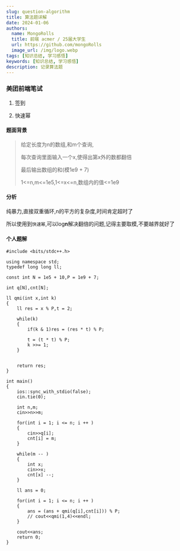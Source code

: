 ```yaml
---
slug: question-algorithm
title: 算法题详解
date: 2024-01-06
authors:
  name: MongoRolls
  title: 前端 acmer / 25届大学生
  url: https://github.com/mongoRolls
  image_url: /img/logo.webp
tags: [知识总结, 学习感悟]
keywords: [知识总结, 学习感悟]
description: 记录算法题
---
```


<!-- truncate -->



### 美团前端笔试

1. 签到

2. 快速幂

#### 题面背景

> 给定长度为n的数组,和m个查询,
>
> 每次查询里面输入一个x,使得出第x外的数都翻倍
>
> 最后输出数组的和(模1e9 + 7)
>
> 
>
> 1<=n,m<=1e5,1<=x<=n,数组内的值<=1e9



#### 分析

纯暴力,直接双重循环,n的平方的复杂度,时间肯定超时了

所以使用到`快速幂`,可以log**n**解决翻倍的问题,记得主要取模,不要越界就好了

#### 个人题解

```
#include <bits/stdc++.h>

using namespace std;
typedef long long ll;

const int N = 1e5 + 10,P = 1e9 + 7;

int q[N],cnt[N];

ll qmi(int x,int k)
{
	ll res = x % P,t = 2;
		
	while(k)
	{
		if(k & 1)res = (res * t) % P;
		
		t = (t * t) % P;
		k >>= 1;
	}
	
	
	return res;
}

int main()
{
	ios::sync_with_stdio(false);
	cin.tie(0);
	
	int n,m;
	cin>>n>>m;

	for(int i = 1; i <= n; i ++ )
	{
		cin>>q[i];
		cnt[i] = m;
	}
	
	while(m -- )
	{
		int x;
		cin>>x;
		cnt[x] --;
	}
	
	ll ans = 0;
	
	for(int i = 1; i <= n; i ++ )
	{
		ans = (ans + qmi(q[i],cnt[i])) % P;
		// cout<<qmi(1,4)<<endl;
	}

	cout<<ans;
	return 0;
}
```





